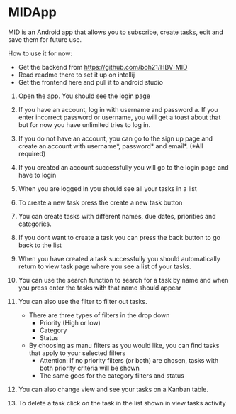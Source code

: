 # MIDApp 
MID is an Android app that allows you to subscribe, create tasks, edit and save them for future use.

How to use it for now:
- Get the backend from https://github.com/boh21/HBV-MID
- Read readme there to set it up on intellij
- Get the frontend here and pull it to android studio

1. Open the app. You should see the login page
2. If you have an account, log in with username and password
    a. If you enter incorrect password or username, you will get a toast about that but for now you have unlimited tries to log in.
3. If you do not have an account, you can go to the sign up page and create an account with username*, password* and email*. 
(*All required)
4. If you created an account successfully you will go to the login page and have to login
5. When you are logged in you should see all your tasks in a list
6. To create a new task press the create a new task button
7. You can create tasks with different names, due dates, priorities and categories.
8. If you dont want to create a task you can press the back button to go back to the list
9. When you have created a task successfully you should automatically return to view task page where you see a list of your tasks.
11. You can use the search function to search for a task by name and when you press enter the tasks with that name should appear
12. You can also use the filter to filter out tasks.
    - There are three types of filters in the drop down
        - Priority (High or low)
        - Category 
        - Status
    - By choosing as manu filters as you would like, you can find tasks that apply to your selected filters
         - Attention: If no priority filters (or both) are chosen, tasks with both priority criteria will be shown
         - The same goes for the category filters and status

14. You can also change view and see your tasks on a Kanban table.
13. To delete a task click on the task in the list shown in view tasks activity
